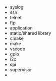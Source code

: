 * syslog
* ssh
* telnet
* ftp
* application
* static/shared library
* cmake
* make
* vscode
* gpio
* i2c
* spi
* supervisor
* 
